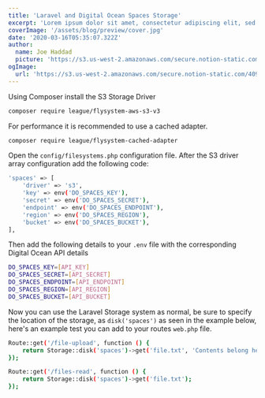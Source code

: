 ```yaml
---
title: 'Laravel and Digital Ocean Spaces Storage'
excerpt: 'Lorem ipsum dolor sit amet, consectetur adipiscing elit, sed do eiusmod tempor incididunt ut labore et dolore magna aliqua. Praesent elementum facilisis leo vel fringilla est ullamcorper eget. At imperdiet dui accumsan sit amet nulla facilities morbi tempus.'
coverImage: '/assets/blog/preview/cover.jpg'
date: '2020-03-16T05:35:07.322Z'
author:
  name: Joe Haddad
  picture: 'https://s3.us-west-2.amazonaws.com/secure.notion-static.com/4099f5bd-ac53-4a90-bdc6-2e6fda7d907d/Untitled.png?X-Amz-Algorithm=AWS4-HMAC-SHA256&X-Amz-Credential=AKIAT73L2G45O3KS52Y5%2F20210821%2Fus-west-2%2Fs3%2Faws4_request&X-Amz-Date=20210821T063818Z&X-Amz-Expires=86400&X-Amz-Signature=55585a9575ada0539b515354fa20bbb992c3649bad0f7d5ca7dbbe41838f8906&X-Amz-SignedHeaders=host&response-content-disposition=filename%20%3D%22Untitled.png%22'
ogImage:
  url: 'https://s3.us-west-2.amazonaws.com/secure.notion-static.com/4099f5bd-ac53-4a90-bdc6-2e6fda7d907d/Untitled.png?X-Amz-Algorithm=AWS4-HMAC-SHA256&X-Amz-Credential=AKIAT73L2G45O3KS52Y5%2F20210821%2Fus-west-2%2Fs3%2Faws4_request&X-Amz-Date=20210821T063818Z&X-Amz-Expires=86400&X-Amz-Signature=55585a9575ada0539b515354fa20bbb992c3649bad0f7d5ca7dbbe41838f8906&X-Amz-SignedHeaders=host&response-content-disposition=filename%20%3D%22Untitled.png%22'
---
```


Using Composer install the S3 Storage Driver

```bash
composer require league/flysystem-aws-s3-v3
```

For performance it is recommended to use a cached adapter.

```bash
composer require league/flysystem-cached-adapter
```

Open the `config/filesystems.php` configuration file. After the S3 driver array configuration add the following code:

```bash
'spaces' => [
    'driver' => 's3',
    'key' => env('DO_SPACES_KEY'),
    'secret' => env('DO_SPACES_SECRET'),
    'endpoint' => env('DO_SPACES_ENDPOINT'),
    'region' => env('DO_SPACES_REGION'),
    'bucket' => env('DO_SPACES_BUCKET'),
],
```

Then add the following details to your `.env` file with the corresponding Digital Ocean API details

```bash
DO_SPACES_KEY=[API_KEY]
DO_SPACES_SECRET=[API_SECRET]
DO_SPACES_ENDPOINT=[API_ENDPOINT]
DO_SPACES_REGION=[API_REGION]
DO_SPACES_BUCKET=[API_BUCKET]
```
Now you can use the Laravel Storage system as normal, be sure to specify the location of the storage, as `disk('spaces')` as seen in the example below, here's an example test you can add to your routes `web.php` file.

```bash
Route::get('/file-upload', function () {
    return Storage::disk('spaces')->get('file.txt', 'Contents belong here');
});

Route::get('/files-read', function () {
    return Storage::disk('spaces')->get('file.txt');
});
```